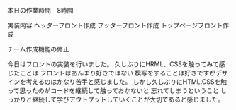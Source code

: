 本日の作業時間　8時間


実装内容
ヘッダーフロント作成
フッターフロント作成
トップページフロント作成

チーム作成機能の修正


今日はフロントの実装を行いました。
久しぶりにHRML、CSSを触ってみて感じたことは
フロントはあんまり好きではない
模写をすることは好きですがデザインを考えるのはかなり苦手と感じました。
しかし久しぶりにHTML.CSSを触って思ったのがコードを継続して触っておかないと
忘れてしまうということ
しっかりと継続して学びアウトプットしていくことが大切であると感じました。
